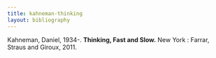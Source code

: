 ```yaml
---
title: kahneman-thinking
layout: bibliography
---
```


Kahneman, Daniel, 1934-. **Thinking, Fast and Slow.** New York : Farrar, Straus and Giroux, 2011.
